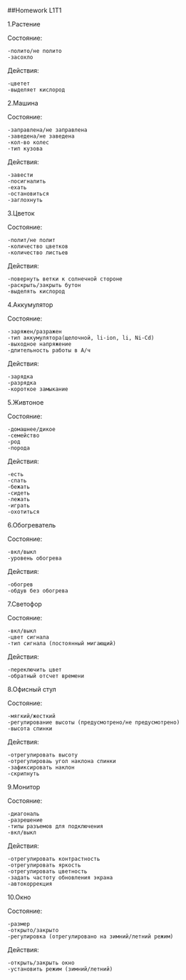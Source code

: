 ##Homework L1T1

1.Растение

Состояние:
    
    -полито/не полито
    -засохло    
Действия:

    -цветет
    -выделяет кислород
    
2.Машина

Состояние:

    -заправлена/не заправлена
    -заведена/не заведена
    -кол-во колес
    -тип кузова
Действия:

    -завести
    -посигналить
    -ехать
    -остановиться
    -заглохнуть
    
3.Цветок

Состояние:

    -полит/не полит
    -количество цветков
    -количество листьев
    
Действия:

    -повернуть ветки к солнечной стороне
    -раскрыть/закрыть бутон
    -выделять кислород
    
4.Аккумулятор

Состояние:

    -заряжен/разражен
    -тип аккумулятора(щелочной, li-ion, li, Ni-Cd)
    -выходное напряжение
    -длительность работы в А/ч    
Действия:
    
    -зарядка
    -разрядка
    -короткое замыкание
    
5.Живтоное

Состояние:
    
    -домашнее/дикое
    -семейство
    -род
    -порода
    
Действия:

    -есть
    -спать
    -бежать
    -сидеть
    -лежать
    -играть
    -охотиться
    
6.Обогреватель

Состояние:

    -вкл/выкл
    -уровень обогрева
    
Действия:

    -обогрев
    -обдув без обогрева
    
7.Светофор

Состояние:

    -вкл/выкл
    -цвет сигнала
    -тип сигнала (постоянный мигающий)
Действия:

    -переключить цвет
    -обратный отсчет времени
    
8.Офисный стул

Состояние:

    -мягкий/жесткий
    -регулирование высоты (предусмотрено/не предусмотрено)
    -высота спинки

Действия:

    -отрегулировать высоту
    -отрегулироваь угол наклона спинки
    -зафиксировать наклон
    -скрипнуть
    
9.Монитор

Состояние:

    -диагональ
    -разрешение
    -типы разъемов для подключения
    -вкл/выкл
    
Действия:

    -отрегулировать контрастность
    -отрегулировать яркость
    -отрегулировать цветность
    -задать частоту обновления экрана
    -автокоррекция
    
10.Окно

Состояние:

    -размер
    -открыто/закрыто
    -регулировка (отрегулировано на зимний/летний режим)

Действия:

    -открыть/закрыть окно
    -установить режим (зимний/летний)
    

    
